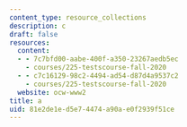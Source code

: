 ```yaml
---
content_type: resource_collections
description: c
draft: false
resources:
  content:
  - - 7c7bfd00-aabe-400f-a350-23267aedb5ec
    - courses/225-testscourse-fall-2020
  - - c7c16129-98c2-4494-ad54-d87d4a9537c2
    - courses/225-testscourse-fall-2020
  website: ocw-www2
title: a
uid: 81e2de1e-d5e7-4474-a90a-e0f2939f51ce
---
```

